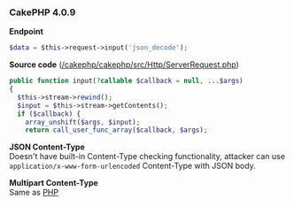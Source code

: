 ### CakePHP 4.0.9

**Endpoint**
```php
$data = $this->request->input('json_decode');
```

**Source code** ([/cakephp/cakephp/src/Http/ServerRequest.php](https://github.com/cakephp/cakephp/blob/b5c17f7a8aa20a0334b7689a90b1fd9383783bed/src/Http/ServerRequest.php#L1279-L1291))
```php
public function input(?callable $callback = null, ...$args)
{
  $this->stream->rewind();
  $input = $this->stream->getContents();
  if ($callback) {
    array_unshift($args, $input);
    return call_user_func_array($callback, $args);
```

**JSON Content-Type**  
Doesn't have built-in Content-Type checking functionality, attacker can use `application/x-www-form-urlencoded` Content-Type with JSON body.

**Multipart Content-Type**  
Same as [PHP](ct-tricks/PHP.md)